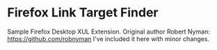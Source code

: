 Firefox Link Target Finder
==================

Sample Firefox Desktop XUL Extension.
Original author Robert Nyman: https://github.com/robnyman
I've included it here with minor changes.
